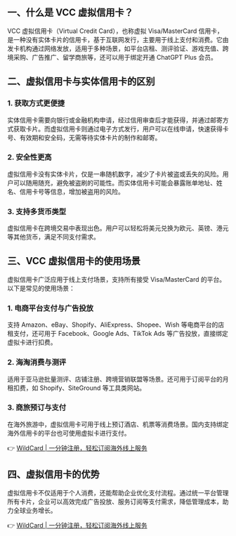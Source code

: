 ## 一、什么是 VCC 虚拟信用卡？

VCC 虚拟信用卡（Virtual Credit Card），也称虚拟 Visa/MasterCard 信用卡，是一种没有实体卡片的信用卡，基于互联网发行，主要用于线上支付和消费。它由发卡机构通过网络发放，适用于多种场景，如平台店租、测评验证、游戏充值、跨境采购、广告推广、留学商旅等，还可以用于绑定开通 ChatGPT Plus 会员。

## 二、虚拟信用卡与实体信用卡的区别

### 1. 获取方式更便捷

实体信用卡需要向银行或金融机构申请，经过信用审查后才能获得，并通过邮寄方式获取卡片。而虚拟信用卡则通过电子方式发行，用户可以在线申请，快速获得卡号、有效期和安全码，无需等待实体卡片的制作和邮寄。

### 2. 安全性更高

虚拟信用卡没有实体卡片，仅是一串随机数字，减少了卡片被盗或丢失的风险。用户可以随用随充，避免被盗刷的可能性。而实体信用卡可能会暴露账单地址、姓名、信用卡号等信息，增加被盗用的风险。

### 3. 支持多货币类型

虚拟信用卡在跨境交易中表现出色。用户可以轻松将美元兑换为欧元、英镑、港元等其他货币，满足不同支付需求。

## 三、VCC 虚拟信用卡的使用场景

虚拟信用卡广泛应用于线上支付场景，支持所有接受 Visa/MasterCard 的平台。以下是常见的使用场景：

### 1. 电商平台支付与广告投放

支持 Amazon、eBay、Shopify、AliExpress、Shopee、Wish 等电商平台的店租支付，还可用于 Facebook、Google Ads、TikTok Ads 等广告投放，直接绑定虚拟卡进行扣费。

### 2. 海淘消费与测评

适用于亚马逊批量测评、店铺注册、跨境营销联盟等场景。还可用于订阅平台的月租扣费，如 Shopify、SiteGround 等工具类网站。

### 3. 商旅预订与支付

在海外旅游中，虚拟信用卡可用于线上预订酒店、机票等消费场景。国内支持绑定海外信用卡的平台也可使用虚拟卡进行支付。

👉 [WildCard | 一分钟注册，轻松订阅海外线上服务](https://bit.ly/bewildcard)

## 四、虚拟信用卡的优势

虚拟信用卡不仅适用于个人消费，还能帮助企业优化支付流程。通过统一平台管理所有卡片，企业可以高效完成广告投放、服务订阅等支付需求，降低管理成本，助力全球业务增长。

👉 [WildCard | 一分钟注册，轻松订阅海外线上服务](https://bit.ly/bewildcard)